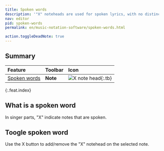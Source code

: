 ```yaml
---
title: Spoken words
description: '"X" noteheads are used for spoken lyrics, with no distinctive pitch'
nav: editor
pid: spoken-words
permalink: en/music-notation-software/spoken-words.html

action.toggleDeadNote: true
---
```


## Summary

| Feature | Toolbar | Icon |
|:--------|:--------|:-----|
| [Spoken words](#toggle-spoken-word) | **Note** | ![X note head](https://prod.flat-cdn.com/img/icons/editorActions/headX.svg){:.tb} |
{:.feat.index}

## What is a spoken word

In singer parts, "X" indicate notes that are spoken. 

## Toogle spoken word

Use the X button to add/remove the "X" notehead on the selected note. 
